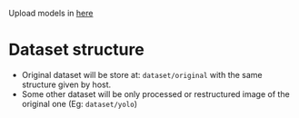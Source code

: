 Upload models in [here](https://husteduvn-my.sharepoint.com/:f:/g/personal/dat_pt226024_sis_hust_edu_vn/EkxJJhwdG2VHrZgkkcqK02kBFEWw5Fhspqvf_gp9J_4kbg?e=1JmQTY)

# Dataset structure
- Original dataset will be store at: `dataset/original` with the same structure given by host.
- Some other dataset will be only processed or restructured image of the original one (Eg: `dataset/yolo`)


